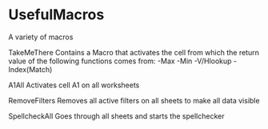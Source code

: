 # UsefulMacros
A variety of macros


TakeMeThere
Contains a Macro that activates the cell from which the return value of the following functions comes from:
 -Max
 -Min
 -V/Hlookup
 -Index(Match)
 
 A1All
 Activates cell A1 on all worksheets
 
 RemoveFilters
 Removes all active filters on all sheets to make all data visible
 
 SpellcheckAll
 Goes through all sheets and starts the spellchecker
